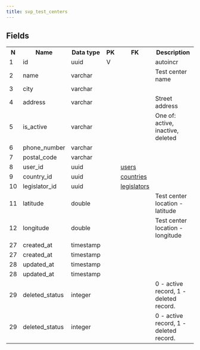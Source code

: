 ```yaml
---
title: svp_test_centers 
---
```


## Fields

<table style="width: 100%">
    <colgroup>
       <col span="1" style="width: 3%;"/>
       <col span="1" style="width: 12%;"/>
       <col span="1" style="width: 10%;"/>
       <col span="1" style="width: 3%;"/>
       <col span="1" style="width: 12%;"/>
       <col span="1" style="width: 60%;"/>
    </colgroup>
  <tr>
    <th>N</th>
    <th>Name</th>
    <th>Data type</th>
    <th>PK</th>
    <th>FK</th>
    <th>Description</th>
  </tr>
<tr><td>1</td><td>id</td><td>uuid</td><td>V</td><td></td><td>autoincr</td></tr>
<tr><td>2</td><td>name</td><td>varchar</td><td></td><td></td><td>Test center name</td></tr>
<tr><td>3</td><td>city</td><td>varchar</td><td></td><td></td><td></td></tr>
<tr><td>4</td><td>address</td><td>varchar</td><td></td><td></td><td>Street address</td></tr>
<tr><td>5</td><td>is_active</td><td>varchar</td><td></td><td></td><td>One of: active, inactive, deleted</td></tr>
<tr><td>6</td><td>phone_number</td><td>varchar</td><td></td><td></td><td></td></tr>
<tr><td>7</td><td>postal_code</td><td>varchar</td><td></td><td></td><td></td></tr>
<tr><td>8</td><td>user_id</td><td>uuid</td><td></td><td><a href="users-uni.md">users</a></td><td></td></tr>
<tr><td>9</td><td>country_id</td><td>uuid</td><td></td><td><a href="countries-uni.md">countries</a></td><td></td></tr>
<tr><td>10</td><td>legislator_id</td><td>uuid</td><td></td><td><a href="legislators-uni.md">legislators</a></td><td></td></tr>
<tr><td>11</td><td>latitude</td><td>double</td><td></td><td></td><td>Test center location - latitude</td></tr>
<tr><td>12</td><td>longitude</td><td>double</td><td></td><td></td><td>Test center location - longitude</td></tr>
<tr><td>27</td><td>created_at</td><td>timestamp</td><td></td><td></td><td></td></tr>
<tr><td>27</td><td>created_at</td><td>timestamp</td><td></td><td></td><td></td></tr>
<tr><td>28</td><td>updated_at</td><td>timestamp</td><td></td><td></td><td></td></tr>
<tr><td>28</td><td>updated_at</td><td>timestamp</td><td></td><td></td><td></td></tr>
<tr><td>29</td><td>deleted_status</td><td>integer</td><td></td><td></td><td>0 - active record, 1 - deleted record.</td></tr>
<tr><td>29</td><td>deleted_status</td><td>integer</td><td></td><td></td><td>0 - active record, 1 - deleted record.</td></tr>

</table>